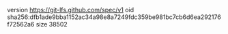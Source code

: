 version https://git-lfs.github.com/spec/v1
oid sha256:dfb1ade9bba1152ac34a98e8a7249fdc359be981bc7cb6d6ea292176f72562a6
size 38502

